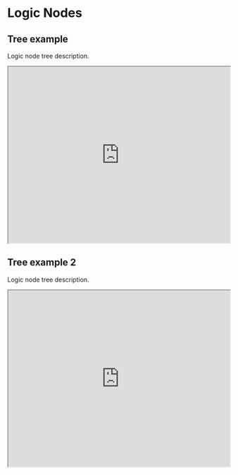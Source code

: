 # Logic Nodes

## Tree example

Logic node tree description.

<iframe width="100%" height="400" src='https://armory3d.org/logic/index.html?{"nodes":[{"id":0,"name":"Rotate%20Object","type":"RotateObjectNode","x":283,"y":100,"color":-5025958,"inputs":[{"id":0,"node_id":0,"name":"In","type":"ACTION","color":-3388340,"default_value":0},{"id":0,"node_id":0,"name":"Object","type":"OBJECT","color":-14250817,"default_value":0},{"id":0,"node_id":0,"name":"Vector","type":"VECTOR","color":-10238109,"default_value":[0,0,0]}],"outputs":[{"id":0,"node_id":0,"name":"Out","type":"ACTION","color":-3388340,"default_value":0}],"buttons":[]},{"id":1,"name":"On%20Update","type":"OnUpdateNode","x":76,"y":122,"color":-5025958,"inputs":[],"outputs":[{"id":1,"node_id":1,"name":"Out","type":"ACTION","color":-3388340,"default_value":0}],"buttons":[]},{"id":2,"name":"Vector","type":"VectorNode","x":76,"y":197,"color":-5025958,"inputs":[{"id":2,"node_id":2,"name":"X","type":"VALUE","color":-10238109,"default_value":0},{"id":2,"node_id":2,"name":"Y","type":"VALUE","color":-10238109,"default_value":0},{"id":2,"node_id":2,"name":"Z","type":"VALUE","color":-10238109,"default_value":0.03}],"outputs":[{"id":2,"node_id":2,"name":"Vector","type":"VECTOR","color":-10238109,"default_value":[0,0,0]}],"buttons":[]}],"links":[{"id":0,"from_id":1,"from_socket":0,"to_id":0,"to_socket":0},{"id":1,"from_id":2,"from_socket":0,"to_id":0,"to_socket":2}]}'></iframe>

## Tree example 2

Logic node tree description.

<iframe width="100%" height="400" src='https://armory3d.org/logic/index.html?{"nodes":[{"id":0,"name":"Rotate Object","type":"RotateObjectNode","x":283,"y":100,"color":-5025958,"inputs":[{"id":0,"node_id":0,"name":"In","type":"ACTION","color":-3388340,"default_value":0},{"id":0,"node_id":0,"name":"Object","type":"OBJECT","color":-14250817,"default_value":0},{"id":0,"node_id":0,"name":"Vector","type":"VECTOR","color":-10238109,"default_value":[0,0,0]}],"outputs":[{"id":0,"node_id":0,"name":"Out","type":"ACTION","color":-3388340,"default_value":0}],"buttons":[]},{"id":2,"name":"Vector","type":"VectorNode","x":77,"y":239,"color":-5025958,"inputs":[{"id":2,"node_id":2,"name":"X","type":"VALUE","color":-10238109,"default_value":0},{"id":2,"node_id":2,"name":"Y","type":"VALUE","color":-10238109,"default_value":0},{"id":2,"node_id":2,"name":"Z","type":"VALUE","color":-10238109,"default_value":0.03}],"outputs":[{"id":2,"node_id":2,"name":"Vector","type":"VECTOR","color":-10238109,"default_value":[0,0,0]}],"buttons":[]},{"id":3,"name":"On Mouse","type":"OnMouseNode","x":77,"y":122,"color":-5025958,"inputs":[],"outputs":[{"id":3,"node_id":3,"name":"Out","type":"ACTION","color":-3388340,"default_value":0}],"buttons":[{"name":"property0","type":"ENUM","output":0,"default_value":0,"data":["Down","Started","Released","Moved"]},{"name":"property1","type":"ENUM","output":0,"default_value":0,"data":["left","right","middle"]}]}],"links":[{"id":1,"from_id":2,"from_socket":0,"to_id":0,"to_socket":2},{"id":2,"from_id":3,"from_socket":0,"to_id":0,"to_socket":0}]}'></iframe>
